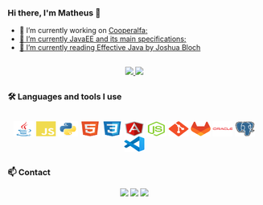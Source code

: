 ### Hi there, I'm Matheus 👋


- 🔭 I’m currently working on <a href="https://www.linkedin.com/company/cooperativa-agroindustrial-alfa/mycompany/"> Cooperalfa;
- 🌱 I’m currently JavaEE and its main specifications;
- 📖 I’m currently reading Effective Java by Joshua Bloch

##

<div align="center">
  <a href="https://github.com/Ma7heus">
    <img height="150em" src="https://github-readme-stats.vercel.app/api?username=Ma7heus&show_icons=true&theme=tokyonight&hide=contribs,issues"/>
    <img height="150em" src="https://github-readme-stats.vercel.app/api/top-langs/?username=Ma7heus&layout=compact&langs_count=6&theme=tokyonight"/>
  </a>
</div>

##

### 🛠 Languages and tools I use

<div style="display: inline_block" align="center" ><br>
  <img align="center"  height="30" width="40" src="https://raw.githubusercontent.com/devicons/devicon/master/icons/java/java-original.svg">
  <img align="center" height="30" width="40" src="https://raw.githubusercontent.com/devicons/devicon/master/icons/javascript/javascript-plain.svg">
  <img align="center" height="30" width="40" src="https://raw.githubusercontent.com/devicons/devicon/master/icons/python/python-original.svg">
  <img align="center" height="30" width="40" src="https://raw.githubusercontent.com/devicons/devicon/master/icons/html5/html5-original.svg">
  <img align="center" height="30" width="40" src="https://raw.githubusercontent.com/devicons/devicon/master/icons/css3/css3-original.svg">
  <img align="center" height="30" width="40" src="https://raw.githubusercontent.com/devicons/devicon/master/icons/angularjs/angularjs-original.svg">
  <img align="center" height="30" width="40" src="https://raw.githubusercontent.com/devicons/devicon/master/icons/nodejs/nodejs-original.svg">
  <img align="center" height="30" width="40" src="https://raw.githubusercontent.com/devicons/devicon/master/icons/git/git-original.svg">
  <img align="center" height="30" width="40" src="https://raw.githubusercontent.com/devicons/devicon/master/icons/gitlab/gitlab-original.svg">
  <img align="center" height="30" width="40" src="https://raw.githubusercontent.com/devicons/devicon/master/icons/oracle/oracle-original.svg">
  <img align="center" height="30" width="40" src="https://raw.githubusercontent.com/devicons/devicon/master/icons/postgresql/postgresql-original.svg">
  <img align="center" height="30" width="40" src="https://raw.githubusercontent.com/devicons/devicon/master/icons/vscode/vscode-original.svg">
</div>

##

### 📫 Contact

<div align="center"> 
  <a href="https://www.instagram.com/matheushpalacios/?hl=en" target="_blank"><img src="https://img.shields.io/badge/-Instagram-%23E4405F?style=for-the-badge&logo=instagram&logoColor=white" target="_blank"></a>
  <a href = "mailto:biasimatheushenrique40@gmail.com"><img src="https://img.shields.io/badge/-Gmail-%23333?style=for-the-badge&logo=gmail&logoColor=white" target="_blank"></a>
  <a href="https://www.linkedin.com/in/matheus-henrique-saldias-palacios-pietro-biasi-322034193/" target="_blank"><img src="https://img.shields.io/badge/-LinkedIn-%230077B5?style=for-the-badge&logo=linkedin&logoColor=white" target="_blank"></a> 
  
</div>
 
